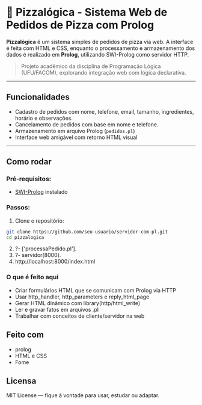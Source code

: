 # 🍕 Pizzalógica - Sistema Web de Pedidos de Pizza com Prolog

**Pizzalógica** é um sistema simples de pedidos de pizza via web. A interface é feita com HTML e CSS, enquanto o processamento e armazenamento dos dados é realizado em **Prolog**, utilizando SWI-Prolog como servidor HTTP.

> Projeto acadêmico da disciplina de Programação Lógica (UFU/FACOM), explorando integração web com lógica declarativa.

---

##  Funcionalidades

-  Cadastro de pedidos com nome, telefone, email, tamanho, ingredientes, horário e observações.
-   Cancelamento de pedidos com base em nome e telefone.
-  Armazenamento em arquivo Prolog (`pedidos.pl`)
-  Interface web amigável com retorno HTML visual

---

##  Como rodar

### Pré-requisitos:
- [SWI-Prolog](https://www.swi-prolog.org/) instalado

### Passos:

1. Clone o repositório:

```bash
git clone https://github.com/seu-usuario/servidor-com-pl.git
cd pizzalogica
````
2. ?- ['processaPedido.pl'].
3. ?- servidor(8000).
4. http://localhost:8000/index.html


### O que é feito aqui
- Criar formulários HTML que se comunicam com Prolog via HTTP
- Usar http_handler, http_parameters e reply_html_page
- Gerar HTML dinâmico com library(http/html_write)
- Ler e gravar fatos em arquivos .pl
- Trabalhar com conceitos de cliente/servidor na web

## Feito com
- prolog
- HTML e CSS
- Fome

## Licensa
MIT License — fique à vontade para usar, estudar ou adaptar.

